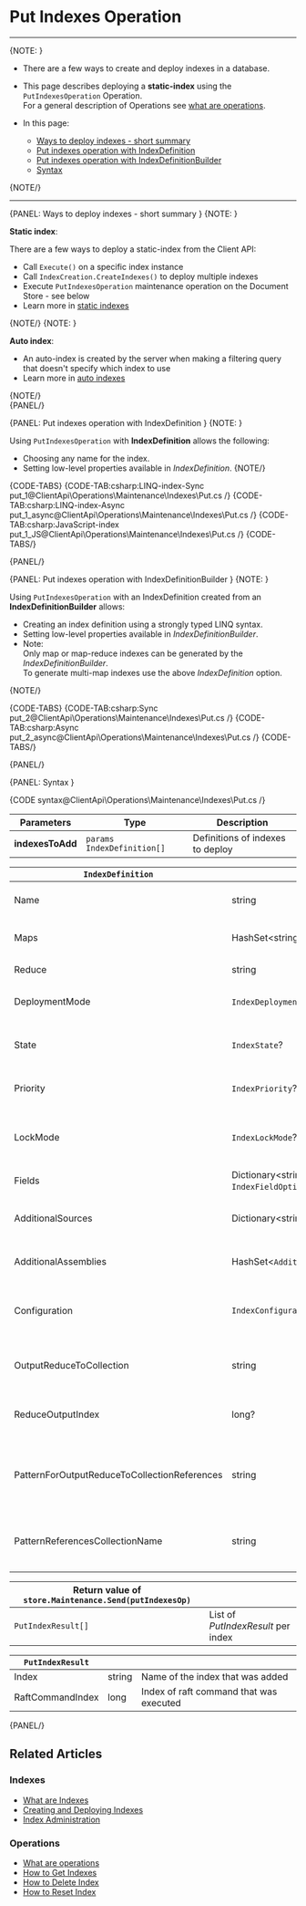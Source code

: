 # Put Indexes Operation

 ---

{NOTE: }

* There are a few ways to create and deploy indexes in a database.  

* This page describes deploying a __static-index__ using the `PutIndexesOperation` Operation.  
  For a general description of Operations see [what are operations](../../../../client-api/operations/what-are-operations).  

* In this page:
    * [Ways to deploy indexes - short summary](../../../../client-api/operations/maintenance/indexes/put-indexes#ways-to-deploy-indexes---short-summary)
    * [Put indexes operation with IndexDefinition](../../../../client-api/operations/maintenance/indexes/put-indexes#put-indexes-operation-with-indexdefinition)
    * [Put indexes operation with IndexDefinitionBuilder](../../../../client-api/operations/maintenance/indexes/put-indexes#put-indexes-operation-with-indexdefinitionbuilder)
    * [Syntax](../../../../client-api/operations/maintenance/indexes/put-indexes#syntax)

{NOTE/}

---

{PANEL: Ways to deploy indexes - short summary }
{NOTE: }

__Static index__:

There are a few ways to deploy a static-index from the Client API:  

  * Call `Execute()` on a specific index instance
  * Call `IndexCreation.CreateIndexes()` to deploy multiple indexes
  * Execute `PutIndexesOperation` maintenance operation on the Document Store - see below
  * Learn more in [static indexes](../../../../indexes/creating-and-deploying#static-indexes)

{NOTE/}
{NOTE: }

__Auto index__:  

  * An auto-index is created by the server when making a filtering query that doesn't specify which index to use
  * Learn more in [auto indexes](../../../../indexes/creating-and-deploying#auto-indexes)

{NOTE/}  
{PANEL/}

{PANEL: Put indexes operation with IndexDefinition }
{NOTE: }

Using `PutIndexesOperation` with __IndexDefinition__ allows the following:  

  * Choosing any name for the index.
  * Setting low-level properties available in _IndexDefinition_.
{NOTE/}

{CODE-TABS}
{CODE-TAB:csharp:LINQ-index-Sync put_1@ClientApi\Operations\Maintenance\Indexes\Put.cs /}
{CODE-TAB:csharp:LINQ-index-Async put_1_async@ClientApi\Operations\Maintenance\Indexes\Put.cs /}
{CODE-TAB:csharp:JavaScript-index put_1_JS@ClientApi\Operations\Maintenance\Indexes\Put.cs /}
{CODE-TABS/}

{PANEL/}

{PANEL: Put indexes operation with IndexDefinitionBuilder }
{NOTE: }

Using `PutIndexesOperation` with an IndexDefinition created from an __IndexDefinitionBuilder__ allows:  

  * Creating an index definition using a strongly typed LINQ syntax.  
  * Setting low-level properties available in _IndexDefinitionBuilder_.
  * Note:  
    Only map or map-reduce indexes can be generated by the _IndexDefinitionBuilder_.  
    To generate multi-map indexes use the above _IndexDefinition_ option. 

{NOTE/}

{CODE-TABS}
{CODE-TAB:csharp:Sync put_2@ClientApi\Operations\Maintenance\Indexes\Put.cs /}
{CODE-TAB:csharp:Async put_2_async@ClientApi\Operations\Maintenance\Indexes\Put.cs /}
{CODE-TABS/}

{PANEL/}

{PANEL: Syntax }

{CODE syntax@ClientApi\Operations\Maintenance\Indexes\Put.cs /}

| Parameters | Type | Description |
| - |- | - |
| **indexesToAdd** | `params IndexDefinition[]` | Definitions of indexes to deploy |

<a id="indexDefinition" />

| `IndexDefinition` | | |
| - | - | - |
| Name | string | Name of the index, a unique identifier |
| Maps | HashSet&lt;string&gt; | All the map functions for the index |
| Reduce | string | The index reduce function |
| DeploymentMode | `IndexDeploymentMode`? | Deployment mode<br>(Parallel, Rolling) |
| State | `IndexState`? | State of index<br>(Normal, Disabled, Idle, Error) |
| Priority | `IndexPriority`? | Priority of index<br>(Low, Normal, High) |
| LockMode | `IndexLockMode`? | Lock mode of index<br>(Unlock, LockedIgnore, LockedError) |
| Fields | Dictionary&lt;string, `IndexFieldOptions`&gt; | _IndexFieldOptions_ per index field |
| AdditionalSources | Dictionary&lt;string, string&gt; | Additional code files to be compiled with this index |
| AdditionalAssemblies | HashSet&lt;`AdditionalAssembly`&gt; | Additional assemblies that are referenced |
| Configuration | `IndexConfiguration` | Can override [indexing configuration](../../../../server/configuration/indexing-configuration) by setting this dictionary |
| OutputReduceToCollection | string | A collection name for saving the reduce results as documents |
| ReduceOutputIndex | long? | This number will be part of the reduce results documents IDs |
| PatternForOutputReduceToCollectionReferences | string | Pattern for documents IDs which reference IDs of reduce results documents |
| PatternReferencesCollectionName | string | A collection name for the reference documents created based on provided pattern |

| Return value of `store.Maintenance.Send(putIndexesOp)` | |
| - | - |
| `PutIndexResult[]` | List of _PutIndexResult_ per index |

| `PutIndexResult` | | |
| - | - | - |
| Index | string | Name of the index that was added |
| RaftCommandIndex | long | Index of raft command that was executed |

{PANEL/}

## Related Articles

### Indexes

- [What are Indexes](../../../../indexes/what-are-indexes)
- [Creating and Deploying Indexes](../../../../indexes/creating-and-deploying)
- [Index Administration](../../../../indexes/index-administration)

### Operations

- [What are operations](../../../../client-api/operations/what-are-operations)
- [How to Get Indexes](../../../../client-api/operations/maintenance/indexes/get-indexes)
- [How to Delete Index](../../../../client-api/operations/maintenance/indexes/delete-index)
- [How to Reset Index](../../../../client-api/operations/maintenance/indexes/reset-index)
